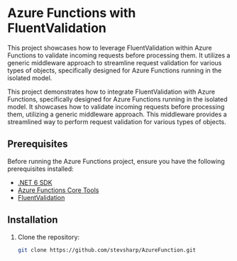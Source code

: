 # Azure Functions with FluentValidation

This project showcases how to leverage FluentValidation within Azure Functions to validate incoming requests before processing them. It utilizes a generic middleware approach to streamline request validation for various types of objects, specifically designed for Azure Functions running in the isolated model.

This project demonstrates how to integrate FluentValidation with Azure Functions, specifically designed for Azure Functions running in the isolated model. It showcases how to validate incoming requests before processing them, utilizing a generic middleware approach. This middleware provides a streamlined way to perform request validation for various types of objects.

## Prerequisites

Before running the Azure Functions project, ensure you have the following prerequisites installed:

- [.NET 6 SDK](https://dotnet.microsoft.com/download/dotnet/6.0)
- [Azure Functions Core Tools](https://docs.microsoft.com/en-us/azure/azure-functions/functions-run-local)
- [FluentValidation](https://fluentvalidation.net/)

## Installation

1. Clone the repository:

   ```bash
   git clone https://github.com/stevsharp/AzureFunction.git

